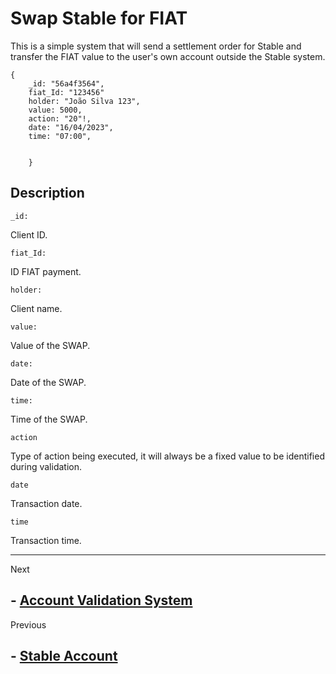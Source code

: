 # Swap Stable for FIAT

This is a simple system that will send a settlement order for Stable and transfer the FIAT value to the user's own account outside the Stable system.


    {
        _id: "56a4f3564",
        fiat_Id: "123456"
        holder: "João Silva 123",
        value: 5000,
        action: "20"!,
        date: "16/04/2023",
        time: "07:00",
        
        
        }

## Description 

    _id:
Client ID.


    fiat_Id:
ID FIAT payment.

    holder:
Client name.

    value:
Value of the SWAP.

    date:
Date of the SWAP.

    time:
Time of the SWAP.

    action
Type of action being executed, it will always be a fixed value to be identified during validation.

    date 
Transaction date.

    time 
Transaction time.

____
Next 

## - [Account Validation System](./acc_valitadion.md)

Previous
## - [Stable Account](./acc_Stable.md)


